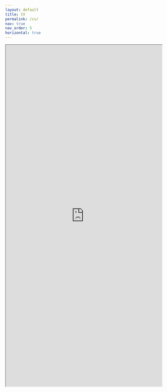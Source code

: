 ```yaml
---
layout: default
title: CV
permalink: /cv/
nav: true
nav_order: 5
horizontal: true
---
```


<iframe src="https://oscarelliott.github.io/assets/pdf/Oscar Elliott Resume.pdf" width="100%" height="1100px"></iframe>
